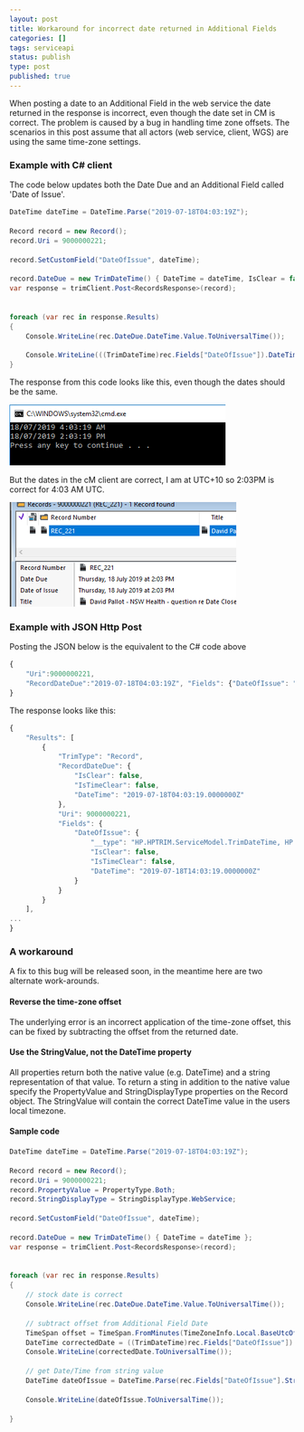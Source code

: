 ```yaml
---
layout: post
title: Workaround for incorrect date returned in Additional Fields
categories: []
tags: serviceapi
status: publish
type: post
published: true
---
```


When posting a date to an Additional Field in the web service the date returned in the response is incorrect, even though the date set in CM is correct.  The problem is caused by a bug in handling time zone offsets.  The scenarios in this post assume that all actors (web service, client, WGS) are using the same time-zone settings.

### Example with C# client

The code below updates both the Date Due and an Additional Field called 'Date of Issue'.  

```C#
DateTime dateTime = DateTime.Parse("2019-07-18T04:03:19Z");

Record record = new Record();
record.Uri = 9000000221;

record.SetCustomField("DateOfIssue", dateTime);

record.DateDue = new TrimDateTime() { DateTime = dateTime, IsClear = false };
var response = trimClient.Post<RecordsResponse>(record);


foreach (var rec in response.Results)
{
	Console.WriteLine(rec.DateDue.DateTime.Value.ToUniversalTime());

	Console.WriteLine(((TrimDateTime)rec.Fields["DateOfIssue"]).DateTime.Value.ToUniversalTime());
}
```

The response from this code looks like this, even though the dates should be the same.

![alt text](https://raw.githubusercontent.com/content-manager-sdk/blog/master/images/date_different.PNG "dates different")

But the dates in the cM client are correct, I am at UTC+10 so 2:03PM is correct for 4:03 AM UTC.

![alt text](https://github.com/content-manager-sdk/blog/raw/master/images/dates_same.PNG "dates in CM")

### Example with JSON Http Post
Posting the JSON below is the equivalent to the C# code above

```javascript
{
	"Uri":9000000221,
	"RecordDateDue":"2019-07-18T04:03:19Z",	"Fields": {"DateOfIssue": "2019-07-18T04:03:19Z"}
}
```

The response looks like this:

```javascript
{
    "Results": [
        {
            "TrimType": "Record",
            "RecordDateDue": {
                "IsClear": false,
                "IsTimeClear": false,
                "DateTime": "2019-07-18T04:03:19.0000000Z"
            },
            "Uri": 9000000221,
            "Fields": {
                "DateOfIssue": {
                    "__type": "HP.HPTRIM.ServiceModel.TrimDateTime, HP.HPTRIM.ServiceAPI.Model",
                    "IsClear": false,
                    "IsTimeClear": false,
                    "DateTime": "2019-07-18T14:03:19.0000000Z"
                }
            }
        }
    ],
...
}

```

### A workaround
A fix to this bug will be released soon, in the meantime here are two alternate work-arounds.

#### Reverse the time-zone offset
The underlying error is an incorrect application of the time-zone offset, this can be fixed by subtracting the offset from the returned date.

#### Use the StringValue, not the DateTime property
All properties return both the native value (e.g. DateTime) and a string representation of that value.  To return a sting in addition to the native value specify the PropertyValue and StringDisplayType properties on the Record object.  The StringValue will contain the correct DateTime value in the users local timezone.

#### Sample code

```C#
DateTime dateTime = DateTime.Parse("2019-07-18T04:03:19Z");

Record record = new Record();
record.Uri = 9000000221;
record.PropertyValue = PropertyType.Both;
record.StringDisplayType = StringDisplayType.WebService;

record.SetCustomField("DateOfIssue", dateTime);

record.DateDue = new TrimDateTime() { DateTime = dateTime };
var response = trimClient.Post<RecordsResponse>(record);


foreach (var rec in response.Results)
{
	// stock date is correct
	Console.WriteLine(rec.DateDue.DateTime.Value.ToUniversalTime());

	// subtract offset from Additional Field Date
	TimeSpan offset = TimeSpan.FromMinutes(TimeZoneInfo.Local.BaseUtcOffset.TotalMinutes);
	DateTime correctedDate = ((TrimDateTime)rec.Fields["DateOfIssue"]).DateTime.Value.Subtract(offset);
	Console.WriteLine(correctedDate.ToUniversalTime());

	// get Date/Time from string value
	DateTime dateOfIssue = DateTime.Parse(rec.Fields["DateOfIssue"].StringValue);

	Console.WriteLine(dateOfIssue.ToUniversalTime());

}
```